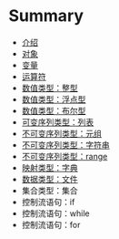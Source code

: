 # Summary

* [介绍](README.md)
* [对象](对象.md)
* [变量](变量.md)
* [运算符](运算符.md)
* [数值类型：整型](数值类型：整型.md)
* [数值类型：浮点型](数值类型：浮点型.md)
* [数值类型：布尔型](数值类型：布尔型.md)
* [可变序列类型：列表](可变序列类型：列表.md)
* [不可变序列类型：元组](不可变序列类型：元组.md)
* [不可变序列类型：字符串](不可变序列类型：字符串.md)
* [不可变序列类型：range](不可变序列类型：range.md)
* [映射类型：字典](映射类型：字典.md)
* [数据类型：文件](数据类型：文件.md)
* 集合类型：集合
* 控制流语句：if
* 控制流语句：while
* 控制流语句：for


